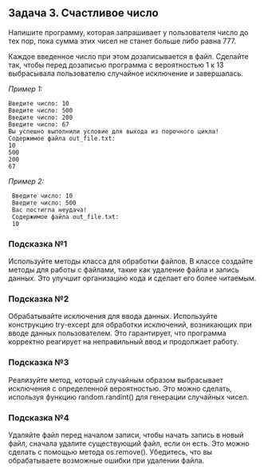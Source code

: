  ## Задача 3. Счастливое число
Напишите программу, которая запрашивает у пользователя число до тех пор, пока
 сумма этих чисел не станет больше либо равна 777.
 
Каждое введенное число при этом
 дозаписывается в файл. Сделайте так, чтобы перед дозаписью программа с
 вероятностью 1 к 13 выбрасывала пользователю случайное исключение и
 завершалась.
 
*Пример 1:*
 ```
 Введите число: 10
 Введите число: 500
 Введите число: 200
 Введите число: 67
 Вы успешно выполнили условие для выхода из порочного цикла!
 Содержимое файла out_file.txt:
 10
 500
 200
 67
```
*Пример 2:*
```
 Введите число: 10
 Введите число: 500
 Вас постигла неудача!
 Содержимое файла out_file.txt:
 10
```
### Подсказка №1
 Используйте методы класса для обработки файлов. В классе создайте методы для
 работы с файлами, такие как удаление файла и запись данных. Это улучшит
 организацию кода и сделает его более читаемым. 
 
### Подсказка №2
Обрабатывайте исключения для ввода данных. Используйте конструкцию try-except
 для обработки исключений, возникающих при вводе данных пользователем. Это
 гарантирует, что программа корректно реагирует на неправильный ввод и продолжает
 работу.
 
### Подсказка №3
 Реализуйте метод, который случайным образом выбрасывает исключения с
 определенной вероятностью. Это можно сделать, используя функцию
 random.randint() для генерации случайных чисел. 
 
### Подсказка №4
 Удаляйте файл перед началом записи, чтобы начать запись в новый файл, сначала
 удалите существующий файл, если он есть. Это можно сделать с помощью метода
 os.remove(). Убедитесь, что вы обрабатываете возможные ошибки при удалении
 файла.